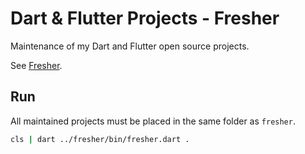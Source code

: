 # Dart & Flutter Projects - Fresher

Maintenance of my Dart and Flutter open source projects.

See [Fresher](https://github.com/signmotion/fresher).

## Run

All maintained projects must be placed in the same folder as `fresher`.

```sh
cls | dart ../fresher/bin/fresher.dart .
```
